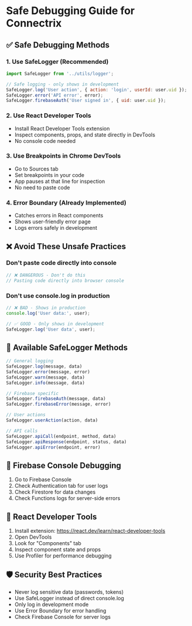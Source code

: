 # Safe Debugging Guide for Connectrix

## ✅ Safe Debugging Methods

### 1. Use SafeLogger (Recommended)
```javascript
import SafeLogger from '../utils/logger';

// Safe logging - only shows in development
SafeLogger.log('User action', { action: 'login', userId: user.uid });
SafeLogger.error('API error', error);
SafeLogger.firebaseAuth('User signed in', { uid: user.uid });
```

### 2. Use React Developer Tools
- Install React Developer Tools extension
- Inspect components, props, and state directly in DevTools
- No console code needed

### 3. Use Breakpoints in Chrome DevTools
- Go to Sources tab
- Set breakpoints in your code
- App pauses at that line for inspection
- No need to paste code

### 4. Error Boundary (Already Implemented)
- Catches errors in React components
- Shows user-friendly error page
- Logs errors safely in development

## ❌ Avoid These Unsafe Practices

### Don't paste code directly into console
```javascript
// ❌ DANGEROUS - Don't do this
// Pasting code directly into browser console
```

### Don't use console.log in production
```javascript
// ❌ BAD - Shows in production
console.log('User data:', user);

// ✅ GOOD - Only shows in development
SafeLogger.log('User data', user);
```

## 🔧 Available SafeLogger Methods

```javascript
// General logging
SafeLogger.log(message, data)
SafeLogger.error(message, error)
SafeLogger.warn(message, data)
SafeLogger.info(message, data)

// Firebase specific
SafeLogger.firebaseAuth(message, data)
SafeLogger.firebaseError(message, error)

// User actions
SafeLogger.userAction(action, data)

// API calls
SafeLogger.apiCall(endpoint, method, data)
SafeLogger.apiResponse(endpoint, status, data)
SafeLogger.apiError(endpoint, error)
```

## 🚀 Firebase Console Debugging

1. Go to Firebase Console
2. Check Authentication tab for user logs
3. Check Firestore for data changes
4. Check Functions logs for server-side errors

## 📱 React Developer Tools

1. Install extension: https://react.dev/learn/react-developer-tools
2. Open DevTools
3. Look for "Components" tab
4. Inspect component state and props
5. Use Profiler for performance debugging

## 🛡️ Security Best Practices

- Never log sensitive data (passwords, tokens)
- Use SafeLogger instead of direct console.log
- Only log in development mode
- Use Error Boundary for error handling
- Check Firebase Console for server logs
